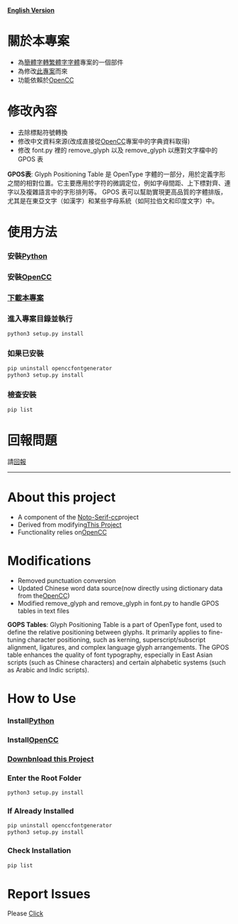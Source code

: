 **[English Version](#about-this-project)**
# 關於本專案
* 為[簡體字轉繁體字字體](https://github.com/OOOHA/Noto-Serif-cc)專案的一個部件
* 為修改[此專案](https://github.com/ayaka14732/OpenCCFontGenerator)而來
* 功能依賴於[OpenCC](https://github.com/BYVoid/OpenCC)


# 修改內容
* 去除標點符號轉換
* 修改中文資料來源(改成直接從[OpenCC](https://github.com/BYVoid/OpenCC)專案中的字典資料取得)
* 修改 font.py 裡的 remove_glyph 以及 remove_glyph 以應對文字檔中的 GPOS 表

**GPOS表**: Glyph Positioning Table 是 OpenType 字體的一部分，用於定義字形之間的相對位置。它主要應用於字符的微調定位，例如字母間距、上下標對齊、連字以及複雜語言中的字形排列等。
GPOS 表可以幫助實現更高品質的字體排版，尤其是在東亞文字（如漢字）和某些字母系統（如阿拉伯文和印度文字）中。

# 使用方法

### 安裝[Python](https://www.python.org/)
### 安裝[OpenCC](https://github.com/BYVoid/OpenCC?tab=readme-ov-file#installation-%E5%AE%89%E8%A3%9D)
### [下載本專案](https://github.com/OOOHA/OpenCCFontGenerator/releases)
### 進入專案目錄並執行
```bash
python3 setup.py install
```
### 如果已安裝
```bash
pip uninstall openccfontgenerator
python3 setup.py install 
```
### 檢查安裝
```bash
pip list
```

# 回報問題
請[回報](https://github.com/OOOHA/OpenCCFontGenerator/issues)


---


# About this project
* A component of the [Noto-Serif-cc](https://github.com/OOOHA/Noto-Serif-cc)project
* Derived from modifying[This Project](https://github.com/ayaka14732/OpenCCFontGenerator)
* Functionality relies on[OpenCC](https://github.com/BYVoid/OpenCC)


# Modifications
* Removed punctuation conversion
* Updated Chinese word data source(now directly using dictionary data from the[OpenCC](https://github.com/BYVoid/OpenCC))
* Modified remove_glyph and remove_glyph in font.py to handle GPOS tables in text files

**GOPS Tables**: Glyph Positioning Table is a part of OpenType font, used to define the relative positioning between glyphs. 
It primarily applies to fine-tuning character positioning, such as kerning, superscript/subscript alignment, ligatures, and complex language glyph arrangements.
The GPOS table enhances the quality of font typography, especially in East Asian scripts (such as Chinese characters) and certain alphabetic systems (such as Arabic and Indic scripts).

# How to Use

### Install[Python](https://www.python.org/)
### Install[OpenCC](https://github.com/BYVoid/OpenCC?tab=readme-ov-file#installation-%E5%AE%89%E8%A3%9D)
### [Downbnload this Project](https://github.com/OOOHA/OpenCCFontGenerator/releases)
### Enter the Root Folder
```bash
python3 setup.py install
```
### If Already Installed
```bash
pip uninstall openccfontgenerator
python3 setup.py install 
```
### Check Installation 
```bash
pip list
```

# Report Issues
Please [Click](https://github.com/OOOHA/OpenCCFontGenerator/issues)
